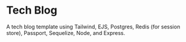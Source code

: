 # Tech Blog

A tech blog template using Tailwind, EJS, Postgres, Redis (for session store), Passport, Sequelize, Node, and Express.
